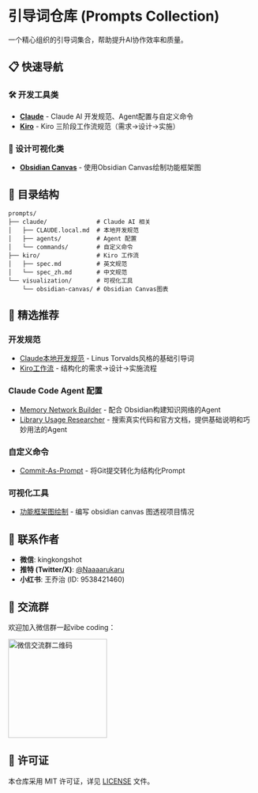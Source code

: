 # 引导词仓库 (Prompts Collection)

一个精心组织的引导词集合，帮助提升AI协作效率和质量。

## 📋 快速导航

### 🛠️ 开发工具类
- **[Claude](./prompts/claude/)** - Claude AI 开发规范、Agent配置与自定义命令
- **[Kiro](./prompts/kiro/)** - Kiro 三阶段工作流规范（需求→设计→实施）

### 🎨 设计可视化类  
- **[Obsidian Canvas](./prompts/visualization/obsidian-canvas/)** - 使用Obsidian Canvas绘制功能框架图

## 📂 目录结构

```
prompts/
├── claude/              # Claude AI 相关
│   ├── CLAUDE.local.md  # 本地开发规范
│   ├── agents/          # Agent 配置
│   └── commands/        # 自定义命令
├── kiro/                # Kiro 工作流
│   ├── spec.md          # 英文规范
│   └── spec_zh.md       # 中文规范
└── visualization/       # 可视化工具
    └── obsidian-canvas/ # Obsidian Canvas图表
```

## 🌟 精选推荐

### 开发规范
- [Claude本地开发规范](./prompts/claude/CLAUDE.local.md) - Linus Torvalds风格的基础引导词
- [Kiro工作流](./prompts/kiro/spec_zh.md) - 结构化的需求→设计→实施流程

### Claude Code Agent 配置
- [Memory Network Builder](./prompts/claude/agents/memory-network-builder.md) - 配合 Obsidian构建知识网络的Agent
- [Library Usage Researcher](./prompts/claude/agents/library-usage-researcher.md) - 搜索真实代码和官方文档，提供基础说明和巧妙用法的Agent

### 自定义命令
- [Commit-As-Prompt](./prompts/claude/commands/commit-as-prompt.md) - 将Git提交转化为结构化Prompt

### 可视化工具
- [功能框架图绘制](./prompts/visualization/obsidian-canvas/使用%20Obsidian%20Canvas%20绘制功能框架图.md) - 编写 obsidian canvas 图透视项目情况

## 👤 联系作者

- **微信**: kingkongshot
- **推特 (Twitter/X)**: [@Naaaarukaru](https://x.com/Naaaarukaru)
- **小红书**: 王乔治 (ID: 9538421460)

## 💬 交流群

欢迎加入微信群一起vibe coding：

<img src="https://private-user-images.githubusercontent.com/218278801/477845975-0096bab5-ad39-4e2b-a502-5341604a4c60.png?jwt=eyJ0eXAiOiJKV1QiLCJhbGciOiJIUzI1NiJ9.eyJpc3MiOiJnaXRodWIuY29tIiwiYXVkIjoicmF3LmdpdGh1YnVzZXJjb250ZW50LmNvbSIsImtleSI6ImtleTUiLCJleHAiOjE3NTUxNDY5MTQsIm5iZiI6MTc1NTE0NjYxNCwicGF0aCI6Ii8yMTgyNzg4MDEvNDc3ODQ1OTc1LTAwOTZiYWI1LWFkMzktNGUyYi1hNTAyLTUzNDE2MDRhNGM2MC5wbmc_WC1BbXotQWxnb3JpdGhtPUFXUzQtSE1BQy1TSEEyNTYmWC1BbXotQ3JlZGVudGlhbD1BS0lBVkNPRFlMU0E1M1BRSzRaQSUyRjIwMjUwODE0JTJGdXMtZWFzdC0xJTJGczMlMkZhd3M0X3JlcXVlc3QmWC1BbXotRGF0ZT0yMDI1MDgxNFQwNDQzMzRaJlgtQW16LUV4cGlyZXM9MzAwJlgtQW16LVNpZ25hdHVyZT01ZTM5MWZiYzRjZGU1ZmQ1Yzk5ZWEyOGE0MzZiMmVlNzA4ODhhYjFmMGMzMDQxOGU0NzhjMzVhZTZhZjIzMmEyJlgtQW16LVNpZ25lZEhlYWRlcnM9aG9zdCJ9.9a2QBYN9DCSdwZpxA5xCh2jnkH9h_pby_-aSvYyzURA" alt="微信交流群二维码" width="200">

## 📄 许可证

本仓库采用 MIT 许可证，详见 [LICENSE](./LICENSE) 文件。